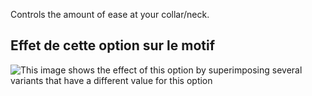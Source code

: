 Controls the amount of ease at your collar/neck.

## Effet de cette option sur le motif

![This image shows the effect of this option by superimposing several variants that have a different value for this option](huey_collarease_sample.svg "Effect of this option on the pattern")
